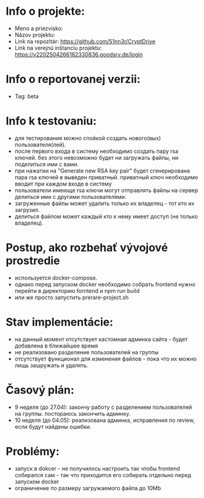 # Info o projekte:
- Meno a priezvisko: 
- Názov projektu: 
- Link na repozitár:                  https://github.com/51nn3r/CryptDrive
- Link na verejnú inštanciu projektu: https://v2202504266162330836.goodsrv.de/login

# Info o reportovanej verzii:
- Tag: beta    <!-- Uviesť beta_cisloSubverzie, ak ste robili v bete zmeny pred termínom odovzdania -->

# Info k testovaniu:     
- для тестирования можно спойкой создать нового(вых) пользователя(лей).
- после первого входа в систему необходимо создать пару rsa ключей. без этого невозможно будет ни загружать файлы, ни поделиться ими с вами.
- при нажатии на "Generate new RSA key pair" будет сгенерирована пара rsa ключей в выведен приватный. приватный ключ необходимо вводит при каждом входе в систему
- пользователи имеюще rsa ключи могут отправлять файлы на сервер делиться ими с другими пользователями.
- загруженные файлы может удалить только их владелец - тот кто их загрузил.
- делиться файлом может каждый кто к нему имеет доступ (не только владелец).

# Postup, ako rozbehať vývojové prostredie 
- используется docker-compose.
- однако перед запуском docker необходимо собрать frontend нужно перейти в директорию forntend и npm run build
- или же просто запустить prerare-project.sh

# Stav implementácie:
- на данный момент отсутствует кастомная админка сайта - будет добавлена в ближайшее время
- не реализовано разделение пользователей на группы
- отсутствует функционал для изменения файлов - пока что их можно лищь зашружать и удалять.

# Časový plán:
- 9 неделя (до 27.04): закончу работу с разделением пользователей на группы. постораюсь закончить админку.
- 10 неделя (до 04.05): реализована админка, исправления по review, если будут найдены ошибки.

# Problémy:
- запуск в dokcer - не получилось настроить так чтобы frontend собирался сам - так что приходится его собирать отдельно перед запуском docker
- ограничение по размеру загружаемого файла до 10Mb
